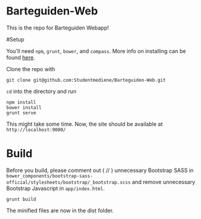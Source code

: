 Barteguiden-Web
===============

This is the repo for Barteguiden Webapp! 


#Setup

You'll need `npm`, `grunt`, `bower`, and `compass`. More info on installing can be found [here](http://www.google.com).

Clone the repo with

    git clone git@github.com:Studentmediene/Barteguiden-Web.git

`cd` into the directory and run

    npm install
    bower install
    grunt serve

This might take some time. Now, the site should be available at `http://localhost:9000/`

# Build

Before you build, please comment out ( // ) unnecessary Bootstrap SASS in `bower_components/bootstrap-sass-official/stylesheets/bootstrap/_bootstrap.scss` and remove unnecessary Bootstrap Javascript in `app/index.html`.

    grunt build

The minified files are now in the dist folder.
